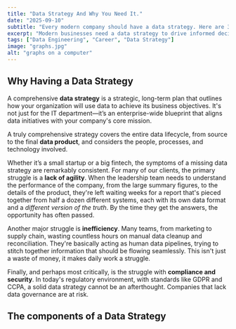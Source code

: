 ```yaml
---
title: "Data Strategy And Why You Need It."
date: "2025-09-10"
subtitle: "Every modern company should have a data strategy. Here are 3 reasons why."
excerpt: "Modern businesses need a data strategy to drive informed decisions, gain competitive advantage, and ensure data security and compliance in an increasingly digital world."
tags: ["Data Engineering", "Career", "Data Strategy"]
image: "graphs.jpg"
alt: "graphs on a computer"
---
```


## Why Having a Data Strategy

A comprehensive **data strategy** is a strategic, long-term plan that outlines how your organization will use data to achieve its business objectives. It's not just for the IT department—it’s an enterprise-wide blueprint that aligns data initiatives with your company's core mission.

A truly comprehensive strategy covers the entire data lifecycle, from source to the final **data product**, and considers the people, processes, and technology involved.

Whether it’s a small startup or a big fintech, the symptoms of a missing data strategy are remarkably consistent. For many of our clients, the primary struggle is a **lack of agility**. When the leadership team needs to understand the performance of the company, from the large summary figures, to the details of the product, they're left waiting weeks for a report that's pieced together from half a dozen different systems, each with its own data format and a _different version of the truth_. By the time they get the answers, the opportunity has often passed.

Another major struggle is **inefficiency**. Many teams, from marketing to supply chain, wasting countless hours on manual data cleanup and reconciliation. They're basically acting as human data pipelines, trying to stitch together information that should be flowing seamlessly. This isn't just a waste of money, it makes daily work a struggle.

Finally, and perhaps most critically, is the struggle with **compliance and security**. In today's regulatory environment, with standards like GDPR and CCPA, a solid data strategy cannot be an afterthought. Companies that lack data governance are at risk.

## The components of a Data Strategy